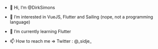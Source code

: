 - 👋 Hi, I’m @DirkSimons
- 👀 I’m interested in VueJS, Flutter and Sailing (nope, not a programming language)
- 🌱 I’m currently learning Flutter

- 📫 How to reach me => Twitter : @\_sidje_

<!---
DirkSimons/DirkSimons is a ✨ special ✨ repository because its `README.md` (this file) appears on your GitHub profile.
You can click the Preview link to take a look at your changes.
--->
